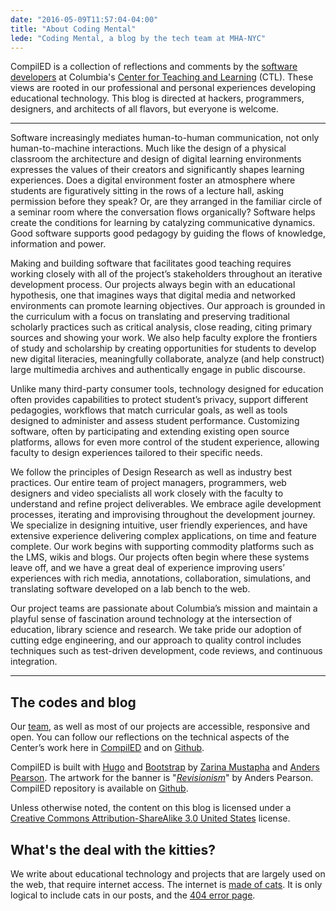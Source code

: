 ```yaml
---
date: "2016-05-09T11:57:04-04:00"
title: "About Coding Mental"
lede: "Coding Mental, a blog by the tech team at MHA-NYC"
---
```


CompilED is a collection of reflections and comments by the [software developers](/authors/) at Columbia's [Center for Teaching and Learning](http://ctl.columbia.edu) (CTL). These views are rooted in our professional and personal experiences developing educational technology. This blog is directed at hackers, programmers, designers, and architects of all flavors, but everyone is welcome.

---------

Software increasingly mediates human-to-human communication, not only human-to-machine interactions. Much like the design of a physical classroom the architecture and design of digital learning environments expresses the values of their creators and significantly shapes learning experiences.  Does a digital environment foster an atmosphere where students are figuratively sitting in the rows of a lecture hall, asking permission before they speak? Or, are they arranged in the familiar circle of a seminar room where the conversation flows organically? Software helps create the conditions for learning by catalyzing communicative dynamics. Good software supports good pedagogy by guiding the flows of knowledge, information and power. 

Making and building software that facilitates good teaching requires working closely with all of the project’s stakeholders throughout an iterative development process. Our projects always begin with an educational hypothesis, one that imagines ways that digital media and networked environments can promote learning objectives. Our approach is grounded in the curriculum with a focus on translating and preserving traditional scholarly practices such as critical analysis, close reading, citing primary sources and showing your work. We also help faculty explore the frontiers of study and scholarship by creating opportunities for students to develop new digital literacies, meaningfully collaborate, analyze (and help construct) large multimedia archives and authentically engage in public discourse. 

Unlike many third-party consumer tools, technology designed for education often provides capabilities to protect student’s privacy, support different pedagogies, workflows that match curricular goals, as well as tools designed to administer and assess student performance. Customizing software, often by participating and extending existing open source platforms, allows for even more control of the student experience, allowing faculty to design experiences tailored to their specific needs. 

We follow the principles of Design Research as well as industry best practices. Our entire team of project managers, programmers, web designers and video specialists all work closely with the faculty to understand and refine project deliverables. We embrace agile development processes, iterating and improvising throughout the development journey. We specialize in designing intuitive, user friendly experiences, and have extensive experience delivering complex applications, on time and feature complete. Our work begins with supporting commodity platforms such as the LMS, wikis and blogs. Our projects often begin where these systems leave off, and we have a great deal of experience improving users’ experiences with rich media, annotations, collaboration, simulations, and translating software developed on a lab bench to the web. 

Our project teams are passionate about Columbia’s mission and maintain a playful sense of fascination around technology at the intersection of education, library science and research. We take pride our adoption of cutting edge engineering, and our approach to quality control includes techniques such as test-driven development, code reviews, and continuous integration.

---------

## The codes and blog

Our [team](http://ctl.columbia.edu/about/team/#devteam), as well as most of our projects are accessible, responsive and open. You can follow our reflections on the technical aspects of the Center’s work here in [CompilED](..) and on [Github](http://github.com/ccnmtl).

CompilED is built with [Hugo](https://gohugo.io/) and [Bootstrap](http://getbootstrap.com/) by [Zarina Mustapha](http://ctl.columbia.edu/about/team/mustapha/) and [Anders Pearson](http://ctl.columbia.edu/about/team/pearson/). The artwork for the banner is "<i>[Revisionism](https://myopica.org/oil/revisionism/)</i>" by Anders Pearson. CompilED repository is available on [Github](https://github.com/ccnmtl/compiled).

Unless otherwise noted, the content on this blog is licensed under a [Creative Commons Attribution-ShareAlike 3.0 United States](http://creativecommons.org/licenses/by-sa/3.0/us/) license.

## What's the deal with the kitties?

We write about educational technology and projects that are largely used on the web, that require internet access. The internet is [made of cats](https://en.wikipedia.org/wiki/Cats_and_the_Internet). It is only logical to include cats in our posts, and the [404 error page](/404.html).
